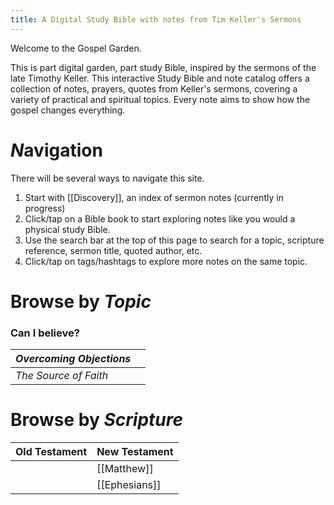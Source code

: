 ```yaml
---
title: A Digital Study Bible with notes from Tim Keller's Sermons
---
```

Welcome to the Gospel Garden. 

This is part digital garden, part study Bible, inspired by the sermons of the late Timothy Keller. This interactive Study Bible and note catalog offers a collection of notes, prayers, quotes from Keller's sermons, covering a variety of practical and spiritual topics. Every note aims to show how the gospel changes everything. 

# *N*avigation
There will be several ways to navigate this site. 
1. Start with [[Discovery]], an index of sermon notes (currently in progress)
2. Click/tap on a Bible book to start exploring notes like you would a physical study Bible. 
3. Use the search bar at the top of this page to search for a topic, scripture reference, sermon title, quoted author, etc. 
4. Click/tap on tags/hashtags to explore more notes on the same topic.

# Browse by *Topic*

### Can I believe?

| *Overcoming Objections* |     |
| ----------------------- | --- |
| *The Source of Faith*   |     |


# Browse by *Scripture*

| Old Testament | New Testament |
| ------------- | ------------- |
|               | [[Matthew]]   |
|               | [[Ephesians]] |
